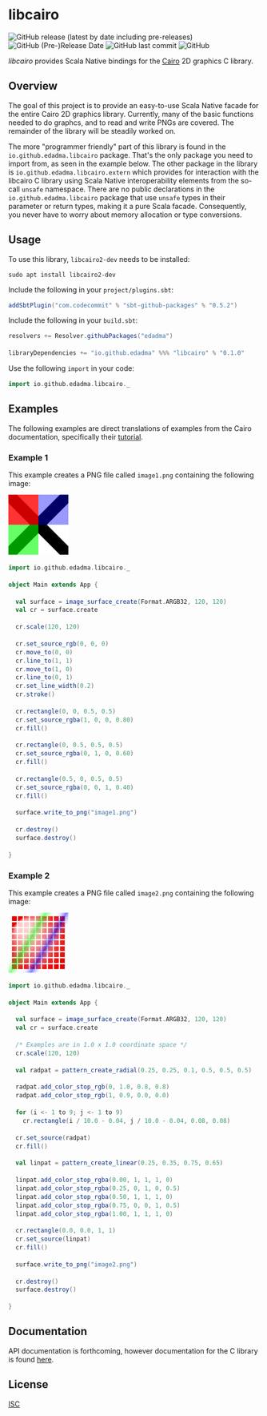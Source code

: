 libcairo
========

![GitHub release (latest by date including pre-releases)](https://img.shields.io/github/v/release/edadma/libcairo?include_prereleases) ![GitHub (Pre-)Release Date](https://img.shields.io/github/release-date-pre/edadma/libcairo) ![GitHub last commit](https://img.shields.io/github/last-commit/edadma/libcairo) ![GitHub](https://img.shields.io/github/license/edadma/libcairo)

*libcairo* provides Scala Native bindings for the [Cairo](https://www.cairographics.org/) 2D graphics C library.

Overview
--------

The goal of this project is to provide an easy-to-use Scala Native facade for the entire Cairo 2D graphics library.
Currently, many of the basic functions needed to do graphcs, and to read and write PNGs are covered. The remainder of
the library will be steadily worked on.

The more "programmer friendly" part of this library is found in the `io.github.edadma.libcairo` package. That's the only
package you need to import from, as seen in the example below. The other package in the library
is `io.github.edadma.libcairo.extern` which provides for interaction with the libcairo C library using Scala Native
interoperability elements from the so-call `unsafe` namespace. There are no public declarations in
the `io.github.edadma.libcairo` package that use `unsafe` types in their parameter or return types, making it a pure
Scala facade. Consequently, you never have to worry about memory allocation or type conversions.

Usage
-----

To use this library, `libcairo2-dev` needs to be installed:

```shell
sudo apt install libcairo2-dev
```

Include the following in your `project/plugins.sbt`:

```sbt
addSbtPlugin("com.codecommit" % "sbt-github-packages" % "0.5.2")

```

Include the following in your `build.sbt`:

```sbt
resolvers += Resolver.githubPackages("edadma")

libraryDependencies += "io.github.edadma" %%% "libcairo" % "0.1.0"

```

Use the following `import` in your code:

```scala
import io.github.edadma.libcairo._

```

Examples
--------

The following examples are direct translations of examples from the Cairo documentation, specifically
their [tutorial](https://www.cairographics.org/tutorial/#L1drawing).

### Example 1

This example creates a PNG file called `image1.png` containing the following image:

![image1](https://raw.githubusercontent.com/edadma/libcairo/main/image1.png)

```scala
import io.github.edadma.libcairo._

object Main extends App {

  val surface = image_surface_create(Format.ARGB32, 120, 120)
  val cr = surface.create

  cr.scale(120, 120)

  cr.set_source_rgb(0, 0, 0)
  cr.move_to(0, 0)
  cr.line_to(1, 1)
  cr.move_to(1, 0)
  cr.line_to(0, 1)
  cr.set_line_width(0.2)
  cr.stroke()

  cr.rectangle(0, 0, 0.5, 0.5)
  cr.set_source_rgba(1, 0, 0, 0.80)
  cr.fill()

  cr.rectangle(0, 0.5, 0.5, 0.5)
  cr.set_source_rgba(0, 1, 0, 0.60)
  cr.fill()

  cr.rectangle(0.5, 0, 0.5, 0.5)
  cr.set_source_rgba(0, 0, 1, 0.40)
  cr.fill()

  surface.write_to_png("image1.png")

  cr.destroy()
  surface.destroy()

}

```

### Example 2

This example creates a PNG file called `image2.png` containing the following image:

![image2](https://raw.githubusercontent.com/edadma/libcairo/main/image2.png)

```scala
import io.github.edadma.libcairo._

object Main extends App {

  val surface = image_surface_create(Format.ARGB32, 120, 120)
  val cr = surface.create

  /* Examples are in 1.0 x 1.0 coordinate space */
  cr.scale(120, 120)

  val radpat = pattern_create_radial(0.25, 0.25, 0.1, 0.5, 0.5, 0.5)

  radpat.add_color_stop_rgb(0, 1.0, 0.8, 0.8)
  radpat.add_color_stop_rgb(1, 0.9, 0.0, 0.0)

  for (i <- 1 to 9; j <- 1 to 9)
    cr.rectangle(i / 10.0 - 0.04, j / 10.0 - 0.04, 0.08, 0.08)

  cr.set_source(radpat)
  cr.fill()

  val linpat = pattern_create_linear(0.25, 0.35, 0.75, 0.65)

  linpat.add_color_stop_rgba(0.00, 1, 1, 1, 0)
  linpat.add_color_stop_rgba(0.25, 0, 1, 0, 0.5)
  linpat.add_color_stop_rgba(0.50, 1, 1, 1, 0)
  linpat.add_color_stop_rgba(0.75, 0, 0, 1, 0.5)
  linpat.add_color_stop_rgba(1.00, 1, 1, 1, 0)

  cr.rectangle(0.0, 0.0, 1, 1)
  cr.set_source(linpat)
  cr.fill()

  surface.write_to_png("image2.png")

  cr.destroy()
  surface.destroy()

}

```

Documentation
-------------

API documentation is forthcoming, however documentation for the C library is
found [here](https://www.cairographics.org/documentation/).

License
-------

[ISC](https://github.com/edadma/libcairo/blob/main/LICENSE)
